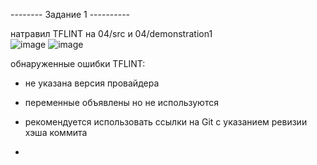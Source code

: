 -------- Задание 1 ----------

натравил TFLINT на 04/src и 04/demonstration1    
![image](https://github.com/user-attachments/assets/990b3f8b-1256-4706-9282-90677ee5fb98)
![image](https://github.com/user-attachments/assets/0575ee0e-54cf-4470-bf53-9246bffbbbce)

обнаруженные ошибки TFLINT:
- не указана версия провайдера
- переменные объявлены но не используются
- рекомендуется использовать ссылки на Git с указанием ревизии хэша коммита

- 
